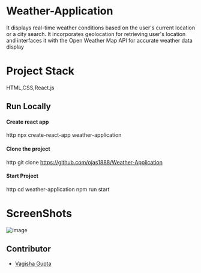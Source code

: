 # Weather-Application

 It displays real-time weather conditions based on the user's current
location or a city search.
 It incorporates geolocation for retrieving user's location and interfaces it with the Open Weather Map API for
accurate weather data display

# Project Stack

HTML,CSS,React.js
 

## Run Locally

#### Create react app

http
npx create-react-app weather-application 


#### Clone the project

http
git clone https://github.com/ojas1888/Weather-Application

#### Start Project

http
cd weather-application
npm run start


# ScreenShots
![image](https://github.com/vagisha312/weather-application/assets/108082732/66084523-fb6d-42c1-92a5-49d8bd7653b5)



## Contributor
- [Vagisha Gupta](https://github.com/vagisha312)
